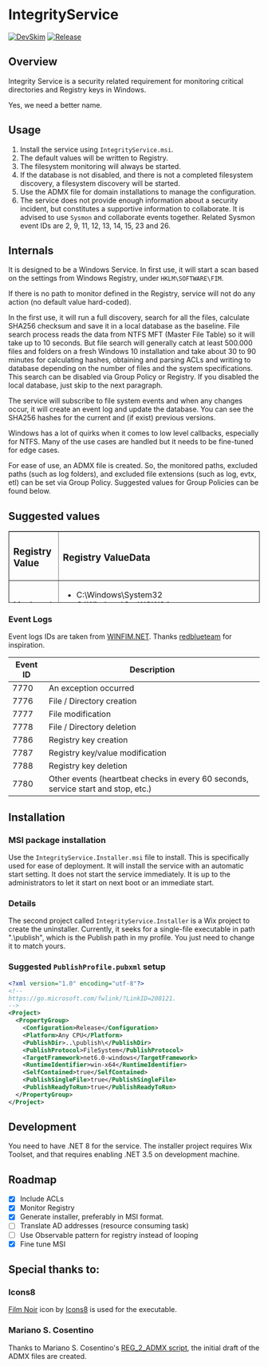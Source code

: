 # IntegrityService

[![DevSkim](https://github.com/zbalkan/IntegrityService/actions/workflows/devskim.yml/badge.svg)](https://github.com/zbalkan/IntegrityService/actions/workflows/devskim.yml) [![Release](https://github.com/zbalkan/IntegrityService/actions/workflows/dotnet.yml/badge.svg)](https://github.com/zbalkan/IntegrityService/actions/workflows/dotnet.yml)

## Overview

Integrity Service is a security related requirement for monitoring critical directories and Registry keys in Windows.

Yes, we need a better name.

## Usage

1. Install the service using `IntegrityService.msi`.
2. The default values will be written to Registry.
3. The filesystem monitoring will always be started.
4. If the database is not disabled, and there is not a completed filesystem discovery, a filesystem discovery will be started.
5. Use the ADMX file for domain installations to manage the configuration.
6. The service does not provide enough information about a security incident, but constitutes a supportive information to collaborate. It is advised to use `Sysmon` and collaborate events together. Related Sysmon event IDs are 2, 9, 11, 12, 13, 14, 15, 23 and 26.

## Internals

It is designed to be a Windows Service. In first use, it will start a scan based on the settings from Windows Registry, under `HKLM\SOFTWARE\FIM`.

If there is no path to monitor defined in the Registry, service will not do any action (no default value hard-coded).

In the first use, it will run a full discovery, search for all the files, calculate SHA256 checksum and save it in a local database as the baseline. File search process reads the data from NTFS MFT (Master File Table) so it will take up to 10 seconds. But file search will generally catch at least 500.000 files and folders on a fresh Windows 10 installation and take about 30 to 90 minutes for calculating hashes, obtaining and parsing ACLs and writing to database depending on the number of files and the system specifications. This search can be disabled via Group Policy or Registry. If you disabled the local database, just skip to the next paragraph.

The service  will subscribe to file system events and when any changes occur, it will create an event log and update the database. You can see the SHA256 hashes for the current and (if exist) previous versions.

Windows has a lot of quirks when it comes to low level callbacks, especially for NTFS. Many of the use cases are handled but it needs to be fine-tuned for edge cases.

For ease of use, an ADMX file is created. So, the monitored paths, excluded paths (such as log folders), and excluded file extensions (such as log, evtx, etl) can be set via Group Policy. Suggested values for Group Policies can be found below.

## Suggested values

<table style="border-collapse: collapse; width: 100%; height: 144px;" border="1">
    <tbody>
        <tr style="height: 18px;">
            <td style="width: 23.1657%; height: 18px;"><h3>Registry Value</h3></td>
            <td style="width: 76.8343%; height: 18px;"><h3>Registry ValueData</h3></td>
        </tr>
        <tr style="height: 18px;">
            <td style="width: 23.1657%; height: 18px;">Monitored Paths</td>
            <td style="width: 76.8343%; height: 18px;">
                <ul>
                    <li>C:\Windows\System32</li>
                    <li>C:\Windows\SysWOW64</li>
                    <li>C:\Program Files</li>
                    <li>C:\Program Files (x86)</li>
                </ul>
            </td>
        </tr>
        <tr style="height: 18px;">
            <td style="width: 23.1657%; height: 18px;">Excluded Paths</td>
            <td style="width: 76.8343%; height: 18px;">
                <ul>
                    <li>C:\Windows\System32\winevt</li>
                    <li>C:\Windows\System32\sru</li>
                    <li>C:\Windows\System32\config</li>
                    <li>C:\Windows\System32\catroot2</li>
                    <li>C:\Windows\System32\LogFiles</li>
                    <li>C:\Windows\System32\wbem</li>
                    <li>C:\Windows\System32\WDI\LogFiles</li>
                    <li>C:\Windows\System32\Microsoft\Protect\Recovery</li>
                    <li>C:\Windows\SysWOW64\winevt</li>
                    <li>C:\Windows\SysWOW64\sru</li>
                    <li>C:\Windows\SysWOW64\config</li>
                    <li>C:\Windows\SysWOW64\catroot2</li>
                    <li>C:\Windows\SysWOW64\LogFiles</li>
                    <li>C:\Windows\SysWOW64\wbem</li>
                    <li>C:\Windows\SysWOW64\WDI\LogFiles</li>
                    <li>C:\Windows\SysWOW64\Microsoft\Protect\Recovery</li>
                    <li>C:\Program Files\Windows Defender Advanced Threat Protection\Classification\Configuration</li>
                    <li>C:\Program Files\Microsoft OneDrive\StandaloneUpdater\logs</li>
                </ul>
            </td>
        </tr>
        <tr style="height: 18px;">
            <td style="width: 23.1657%; height: 18px;">Excluded Extensions</td>
            <td style="width: 76.8343%; height: 18px;">
                <ul>
                    <li>.log</li>
                    <li>.evtx</li>
                    <li>.etl</li>
                </ul>
            </td>
        </tr>
        <tr style="height: 18px;">
            <td style="width: 23.1657%; height: 18px;">Enable Registry Monitoring</td>
            <td style="width: 76.8343%; height: 18px;">
                <p>0 (false)</p>
            </td>
        </tr>
        <tr style="height: 18px;">
            <td style="width: 23.1657%; height: 18px;">Monitored Keys</td>
            <td style="width: 76.8343%; height: 18px;">
                <ul>
                    <li>Computer\HKEY_LOCAL_MACHINE\SOFTWARE\FIM</li>
                    <li>Computer\HKEY_LOCAL_MACHINE\SOFTWARE\Microsoft\Windows\CurrentVersion\Run</li>
                    <li>Computer\HKEY_LOCAL_MACHINE\SOFTWARE\Microsoft\Windows\CurrentVersion\RunOnce</li>
                    <li>Computer\HKEY_LOCAL_MACHINE\SOFTWARE\Microsoft\Windows NT\CurrentVersion\Winlogon</li>
                </ul>
            </td>
        </tr>
        <tr style="height: 18px;">
            <td style="width: 23.1657%; height: 18px;">Excluded keys</td>
            <td style="width: 76.8343%; height: 18px;"></td>
        </tr>
        <tr style="height: 18px;">
            <td style="width: 23.1657%; height: 18px;">Heartbeat interval</td>
            <td style="width: 76.8343%; height: 18px;">60</td>
        </tr>
    </tbody>
</table>

### Event Logs

Event logs IDs are taken from [WINFIM.NET](https://github.com/redblueteam/WinFIM.NET). Thanks [redblueteam](https://github.com/redblueteam) for inspiration.

| Event ID | Description |
|----------|-------------|
| 7770 | An exception occurred |
| 7776 | File / Directory creation |
| 7777 | File modification |
| 7778 | File / Directory deletion |
| 7786 | Registry key creation |
| 7787 | Registry key/value modification |
| 7788 | Registry key deletion |
| 7780 | Other events (heartbeat checks in every 60 seconds, service start and stop, etc.) |

## Installation

### MSI package installation

Use the `IntegrityService.Installer.msi` file to install. This is specifically used for ease of deployment. It will install the service with an automatic start setting. It does not start the service immediately. It is up to the administrators to let it start on next boot or an immediate start.

### Details

The second project called `IntegrityService.Installer` is a Wix project to create the uninstaller. Currently, it seeks for a single-file executable in path ".\publish\", which is the Publish path in my profile. You just need to change it to match yours.

### Suggested `PublishProfile.pubxml` setup

```xml
<?xml version="1.0" encoding="utf-8"?>
<!--
https://go.microsoft.com/fwlink/?LinkID=208121.
-->
<Project>
  <PropertyGroup>
    <Configuration>Release</Configuration>
    <Platform>Any CPU</Platform>
    <PublishDir>..\publish\</PublishDir>
    <PublishProtocol>FileSystem</PublishProtocol>
    <TargetFramework>net6.0-windows</TargetFramework>
    <RuntimeIdentifier>win-x64</RuntimeIdentifier>
    <SelfContained>true</SelfContained>
    <PublishSingleFile>true</PublishSingleFile>
    <PublishReadyToRun>true</PublishReadyToRun>
  </PropertyGroup>
</Project>
```

## Development

You need to have .NET 8 for the service. The installer project requires Wix Toolset, and that requires enabling .NET 3.5 on development machine.

## Roadmap

- [x] Include ACLs
- [x] Monitor Registry
- [x] Generate installer, preferably in MSI format.
- [ ] Translate AD addresses (resource consuming task)
- [ ] Use Observable pattern for registry instead of looping
- [x] Fine tune MSI

## Special thanks to:

### Icons8

[Film Noir](https://icons8.com/icon/6883/film-noir) icon by [Icons8](https://icons8.com) is used for the executable.

### Mariano S. Cosentino

Thanks to Mariano S. Cosentino's [REG_2_ADMX script](https://mscosentino-en.blogspot.com/2010/02/convert-registry-file-to-admx-policy.html), the initial draft of the ADMX files are created.
